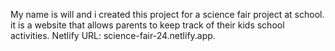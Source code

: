 My name is will and i created this project for a science fair project at school. it is a website that allows parents to keep track of their kids school activities. Netlify URL: science-fair-24.netlify.app.
